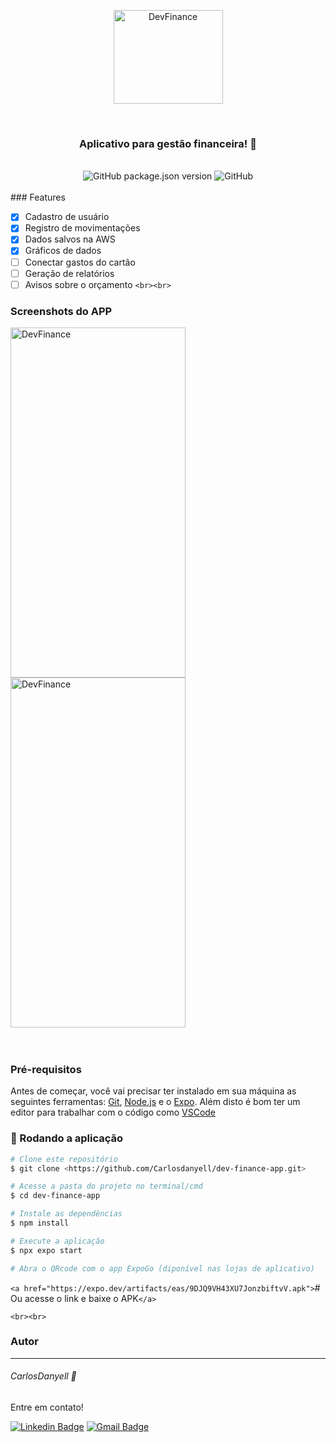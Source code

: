<p align="center">
    <img src="https://lh3.googleusercontent.com/xLRGTcVdfjCo2FnvGDOAPk4rwjRMISVkgAOUzAf3zVsrVCZQhzw1PFL89uKlomwUD9FpidJ3RrgBrHS2i0iuwSbIb3rqSKXVzblqjR5_Np4SS7vr9BB-WNRy-grR1DRR5ZRzuWzeWE9bBEYLuP_EtHCQyfCBNmAeSifl7svGPYmuZjf8c4T2EWlJicQpUQZY6xT2-lyeXvRF8sFgUgpw58LbX-o7xktewAHqih6SdV-Es3R9_LRXF8apYLGfCSobDWXWEycfpMWHwmat43Gc7FutQYZyZUTnhDJsEHQkexvJcEwUMR3_V2-RzHL5ZeGmm98L_C2irYh7H2B1dSDP0eaIJuzJCLjq64t3l74dCIdChSRAS110xlwhX0EU8qDcJNSBSaekiTQ6CoH76RLLmaDX6D0WgK5lHidFBHetXdY9fRNNnojPGIO32uxOGaAfOB9p3pynEy4CzpFvwp1UObEwp3qkx32tpAlaUI7OecK8kfM-Ay065KiyqlN1N3-_lW4znlQtO0S89ZcoTOODEWRKTXwZezPnz4_ezmrAl3ERch-wHX_pkjbv8LZh2Tm28eXGSv4tTnX8A4rFYvM3GKS4Kckry0YxyQc2DadPvTb2a0HA8_3k_ncbCOJ7OEM3XSXHPtnZRfdhP75XPOJCsGDiZ6IJuC-8mrynZzxaDlEP_jdeH9IdOA9WC3LG926NWRoV20fy8L-ZTvzk-0Xcz-GNHknnaIAy4f2eFP9cMhd8OxRYvbeoky2221K94jDGPMHlZL7LWSbNwVv2Skk9BVxxOD64jaaZLqznBcK_SpxwdC73Oq9llbrSVKMpzgPmkqDuuWX71lsTI2l5u35Bkj01ydPWu2ViF-BPG1nMdXWUgEbW63nScBeISIFLTIeYnfbxit3ZaGnpMN3ECgnhtDukSeh7V7pScOL6frkTESZi9thT=w554-h493-no?authuser=0" height="150" width="175" alt="DevFinance" />
</p>
<br>
<h3 align="center">Aplicativo para gestão financeira! 🚀</h3>
<br>
<div align="center">
    <img alt="GitHub package.json version" src="https://img.shields.io/github/package-json/v/Carlosdanyell/dev-finance-app?">
    <img alt="GitHub" src="https://img.shields.io/github/license/Carlosdanyell/dev-finance-app?label=LICENCE">
</div>
<br>
### Features

- [X] Cadastro de usuário
- [X] Registro de movimentações
- [X] Dados salvos na AWS
- [X] Gráficos de dados
- [ ] Conectar gastos do cartão
- [ ] Geração de relatórios
- [ ] Avisos sobre o orçamento
  `<br><br>`

### Screenshots do APP

<div>
 <img src="https://lh3.googleusercontent.com/KmM6r-BS-4lbdiZyMyDP4JlowbDH2YL7BCTn_qoacpLK0rFUSv58lYqswb6gqkZzAyd16adcFO3Z0vHNz7lvS1FNjB_fjdUMOxE6UD1RIZ6ewIKP86sPIP2OpE8M1STWBZ6bnYz8grSrHZyYguKSAQyIV_cYd2pNTtQjwvPT4-pT-fU6DSuxxeH0GJlHnRx3TIpyZ1vvPyELa8mlFddX3UbCz35ikLT4aVgvwkCStxm1AfswAIaQhwvwy5frNcgnWPAunV5bg_svZjKRvAgkJrs157CrH74evWIAtqCzEQms_j9BKvt6NpA-X8ODir6B_An6ZBPyHn2dquhcTBGJmlptk5ZkPgauocVfgTZE3yPbNgfF1dLEeNF-gUIsP5AQ8d9AlLdqOiVPj9cCKvezvjujmwtr7X068712GEYhFp7zHXjwr2FA_9U-8ZvVS6NtQmOCLJIlsCzLTll5sfqiP4WH98yH5pD61cGO1XTGzdtJAYVOb6FCKtlY6kd_sIZLIsAomtJ37cidb52rHTOEJXem44TZWV3skSPfMZGpVsL2xdsJtWyACHgq57Oo-kKEMnEF0ZF5dshOYHl5hS-5X47q6X9jguF8wJaDCbWWFR6TvfnCcuJaelgRGW6xGLJY464w6DEDD5PVjiC_4cF5K7xMfQwLpLU0uKLkW5MsXZRfPqJLphsCHg0ewOi3zs9KmD542tGLJbLhFaVfskrwKOAndO59urKrD7tTj2ixeZ1gare_ChTAVggLMSVopn_f5opfTI6dgweMTBNNiziZaj9jffRwsHFxbTpiPOCkhq7_NJO0k8hZwRlEwn1wtce-zKAVEZbFG1irk6UiX8U1cWVFxJPgjei_tsxWiByZquL1BBfmo4UpZ2TIYSnw_5XbjpJil5RsLGjwuVlvggmsSrSP82ncsCVUzEJle99IwTT4s9mj=w449-h947-no?authuser=0" height="560" width="280" alt="DevFinance" />
 <img src="https://lh3.googleusercontent.com/hN9iNxZlfOJ0M3eZtVmdRGwCnTbpOJFXSfeShYqEJsS-eMDjkhqZQnJHPA26J5pox1h5HvsHW5PV2lzR7X5I0Loo8gTHKM3zglk4vA8wv4ZFEja6IGtuHpW6DOBe3rs-hLAJ8jVSbQra4Gu8ajpDfK8b1S3stt_uGbJViinszdSBk1dIkCppQkeoy9qecm6BkTE-DEFW_tLpd7p1aeKO-vbFT8KXmIXtKBpRMZP6dbevVNupiq-5EZqP8DQnpWCDyDpMnXh2f6NmX8MllXC7TGeNZ4FvjgO9RFB-_OrqvBb9BCgfIMlEy5BVUlhqsxi0wj4Sk6H0DhCP6hjfR3omwWDplVqC8-i8d2P8MLie-EQZZyL3-Wsu2cQG-IyZ9HLatmgDZUX2atLQ-b3DejXWK55qPNR8qQJL9fgrnlC7iF1mt0mFU54ZtmPEgXlI_P5du99YJSaCk1znXEispvEY69VWPuK5fZyNstO9XndHnRfR_LsCgi0cb6caWJoltUAc2AmgSi0MT4kpOGjeGru2kMgktaos2KNltYUpWprVfXdvUEc47Urlu3t_QaH8QIpee3ewOTxjx_fwqdyJuKVukpg3yV9mO8Zweymyr1jSMlZEmY1nfdqi5OUqqF3bqF2R03VmCDhHoliIMa5QtRYl5fM4TaSXulbyDkOqg3MgxExmnBHqsI_36LYK4mw2VSwfk2wVKZVMkMW3_vcbhCB2EhiPOZjGiAGw_e7gpBTgFhqBbJ46JjRtf0xOCbVqLJdsjuaNzxEiJN1oBLQ6hnEJDQFkOKjiP0k3xGu5fkAjVeZQEV8aK0jLyCFRVWvI3mtJwpndlP2mQ9So4eVZcPcn5E_ukFm-N5Mm_4iZg2x2IMS-GnolseDxud8EOoogZpC0f4DS2qOgX1WtF2lha4F7q-9XmxAeljRbyvht-DSGtD6lZM-C=w449-h947-no?authuser=0" height="560" width="280" alt="DevFinance" />

</div>
<br><br>






### Pré-requisitos

Antes de começar, você vai precisar ter instalado em sua máquina as seguintes ferramentas:
[Git](https://git-scm.com), [Node.js](https://nodejs.org/en/) e o [Expo](https://expo.dev/).
Além disto é bom ter um editor para trabalhar com o código como [VSCode](https://code.visualstudio.com/)

### 🎲 Rodando a aplicação

```bash
# Clone este repositório
$ git clone <https://github.com/Carlosdanyell/dev-finance-app.git>

# Acesse a pasta do projeto no terminal/cmd
$ cd dev-finance-app

# Instale as dependências
$ npm install

# Execute a aplicação
$ npx expo start

# Abra o QRcode com o app ExpoGo (diponível nas lojas de aplicativo)


```

`<a href="https://expo.dev/artifacts/eas/9DJQ9VH43XU7JonzbiftvV.apk">`# Ou acesse o link e baixe o APK`</a>`

`<br><br>`

### Autor

---

<h6>CarlosDanyell 🚀</h6>
Entre em contato!

[![Linkedin Badge](https://img.shields.io/badge/-Carlos-blue?style=flat-square&logo=Linkedin&logoColor=white&link=https://www.linkedin.com/in/carlosdanyell/)](https://www.linkedin.com/in/carlosdanyell/)
[![Gmail Badge](https://img.shields.io/badge/-carlosdanyelldasilva@gmail.com-c14438?style=flat-square&logo=Gmail&logoColor=white&link=mailto:carlosdanyelldasilva@gmail.com)](mailto:carlosdanyelldasilva@gmail.com)
